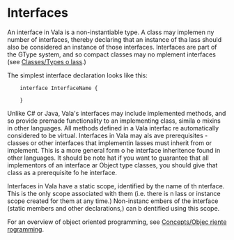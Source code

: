 # Interfaces

An interface in Vala is a non-instantiable type. A class may implemen ny number of interfaces, thereby declaring that an instance of tha lass should also be considered an instance of those interfaces. Interfaces are part of the GType system, and so compact classes may no mplement interfaces (see [Classes/Types o lass](http://wiki.gnome.org/action/show/Projects/Vala/Manual/Export/Vala/Manual/Classes#Types_of_class).)

The simplest interface declaration looks like this:

```vala
	interface InterfaceName {
	
	}
```

Unlike C\# or Java, Vala's interfaces may include implemented methods, and so provide premade functionality to an implementing class, simila o mixins in other languages. All methods defined in a Vala interfac re automatically considered to be virtual. Interfaces in Vala may als ave prerequisites - classes or other interfaces that implementin lasses must inherit from or implement. This is a more general form o he interface inheritence found in other languages. It should be note hat if you want to guarantee that all implementors of an interface ar Object type classes, you should give that class as a prerequisite fo he interface.

Interfaces in Vala have a static scope, identified by the name of th nterface. This is the only scope associated with them (i.e. there is n lass or instance scope created for them at any time.) Non-instanc embers of the interface (static members and other declarations,) can b dentified using this scope.

For an overview of object oriented programming, see [Concepts/Objec riente rogramming](http://wiki.gnome.org/action/show/Projects/Vala/Manual/Export/Vala/Manual/Concepts#Object_oriented_programming).

